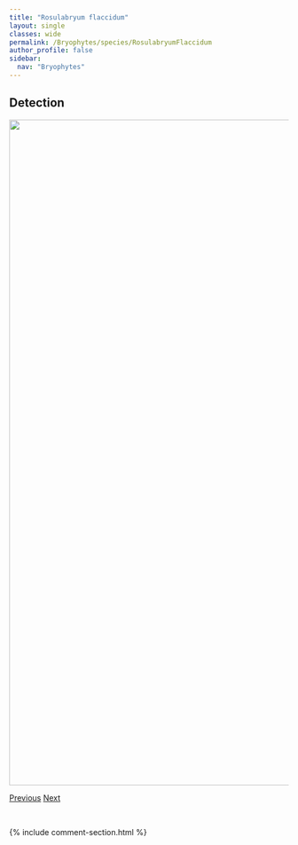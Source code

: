 ```yaml
---
title: "Rosulabryum flaccidum"
layout: single
classes: wide
permalink: /Bryophytes/species/RosulabryumFlaccidum
author_profile: false
sidebar:
  nav: "Bryophytes"
---
```


<h2>Detection</h2>

<a href="https://drive.google.com/uc?export=view&id=16YDlbra8phyx8dzw-mMwkKu7WkaKmweK">
<img src="https://drive.google.com/uc?export=view&id=16YDlbra8phyx8dzw-mMwkKu7WkaKmweK" height = "1200" width = "800">
</a>


<a href="/DevelopmentWebsite/Bryophytes/species/RoelliaRoellii" class="pagination--pager" title="Roellia roellii">Previous</a> <a href="/DevelopmentWebsite/Bryophytes/species/SarmentypnumSarmentosum" class="pagination--pager" title="Sarmentypnum sarmentosum">Next</a>

<p>&nbsp;</p>

{% include comment-section.html %}
